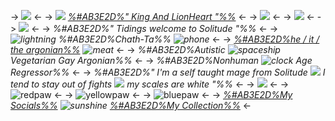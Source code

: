 -> ![](https://i.ibb.co/jTKBHBw/9-A1-A982-C-0555-4-C1-C-B9-EF-E16-DE5-EC9-ED5.png) <-
-> ![](https://64.media.tumblr.com/c252fd1381dce117f735e1b1cf595827/68e63646d70e6018-89/s75x75_c1/fcbd370460b7be6bd811f6429a41c5728585886b.gif) *[%#AB3E2D%" King And LionHeart "%%](https://open.spotify.com/track/310d8Vawp5kYDYrGrrTAzl?si=pn-G5BiBTCmB1Asq3zrFbA&context=spotify%3Aplaylist%3A37i9dQZF1EQqkOPvHGajmW)* <-
-> ![](https://64.media.tumblr.com/a9b7f1417fef1c37b740afd675b5ef6f/4e614b431ec1458d-cf/s640x960/b2ebaf8179c8f7fa03c577b5a4d6e69aec9c46e1.pnj) <- 
-> ![](https://64.media.tumblr.com/64667cb2cb2e58cdc102503e84d0f1d3/bef2dad8740adead-2b/s640x960/17ef5ae038dd7d620e5b9da94a88f861e8cca79f.pnj) <-
-> ![](https://cdn.discordapp.com/attachments/849738241833828352/1095104303779282974/Untitled365_20230410175323.png) <-
-> *%#AB3E2D%" Tidings welcome to Solitude "%%* <-
-> *![lightning](https://64.media.tumblr.com/419648e0d9bc3624e17f59cf1c34e467/b8c2584f16662b95-1e/s75x75_c1/91b0029f2fe430dd260be44bbadfc93fcf096bab.gif) %#AB3E2D%Chath-Ta%% ![phone](https://64.media.tumblr.com/c6e66b0ed1426714d024da0ea28080d4/cd30ff3c9008ddf5-5c/s75x75_c1/899ee1f4e89c89c5216e4d1e84672b9a86d8ca06.gif)* <-
-> *[%#AB3E2D%he / it / the argonian%%](https://pronouns.cc/@Cyadical) ![meat](https://64.media.tumblr.com/bca2fe30959e88aaf87390516d75b8cb/2b4eeb5b4785339f-dd/s75x75_c1/fbc129a97af3fca56761c8cc88cd6e307eaa8b29.gif)* <-
-> *%#AB3E2D%Autistic ![spaceship](https://64.media.tumblr.com/97a223df0b9f0643d396531c6a173216/df4e0e3d68fca66a-0a/s75x75_c1/1367bced80ff995638dbc18bde20b34ea6a9af94.gif) Vegetarian Gay Argonian%%* <-
-> *%#AB3E2D%Nonhuman ![clock](https://64.media.tumblr.com/98ead3da921e0a4dce88c9489e995da8/2be26832cfd513d4-c3/s75x75_c1/cfb2cb51e8e076175c55b1e47965d3734ea602f9.gif) Age Regressor%%* <-
-> *%#AB3E2D%" I'm a self taught mage from Solitude ![](https://xyz.crd.co/assets/images/gallery13/93e8968e.gif?v=364e4a1e) I tend to stay out of fights ![](https://64.media.tumblr.com/920ce2ebd435504a36542d65e615e114/172f0f97ca817af3-58/s75x75_c1/70065753b37916150172abae8cfad3a755907527.gif) my scales are white "%%* <-
-> ![](https://64.media.tumblr.com/eea2a958f5a09c0b61633ec1e3751110/bef2dad8740adead-6e/s640x960/d878abcb5dc246a54a1ffb03ecf48878d7002fa9.pnj) <-
-> ![redpaw](https://64.media.tumblr.com/ea6973728121688cc03d3e2b16936184/68e63646d70e6018-c7/s75x75_c1/25f938863336a5cf6df95ad983abb61ba0dc6c46.pnj) <-
-> ![yellowpaw](https://64.media.tumblr.com/ea6973728121688cc03d3e2b16936184/68e63646d70e6018-c7/s75x75_c1/25f938863336a5cf6df95ad983abb61ba0dc6c46.pnj) <-
-> ![bluepaw](https://64.media.tumblr.com/ea6973728121688cc03d3e2b16936184/68e63646d70e6018-c7/s75x75_c1/25f938863336a5cf6df95ad983abb61ba0dc6c46.pnj) <-
-> *[%#AB3E2D%My Socials%%](https://linktr.ee/Cyadical) ![sunshine](https://64.media.tumblr.com/ab17963511d4e425352ecc969c8fcc85/cd30ff3c9008ddf5-ac/s75x75_c1/025315fc396f186c915ba79e04048c1ceee5874a.gif) [%#AB3E2D%My Collection%%](https://rentry.co/ToyCollection)* <-